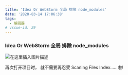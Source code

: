 ```yaml
---
title: 'Idea Or WebStorm 全局 排除 node_modules'
date: '2020-03-14 17:06:38'
tags:
  - 编辑器
# vssue-id: 29
---
```


### Idea Or WebStorm 全局 排除 node_modules

![在这里插入图片描述](https://chatflow-files-cdn-1256085166.file.myqcloud.com/20181023220228582.png)

再次打开项目时， 就不需要再忍受 Scaning Files Index..... 啦!
